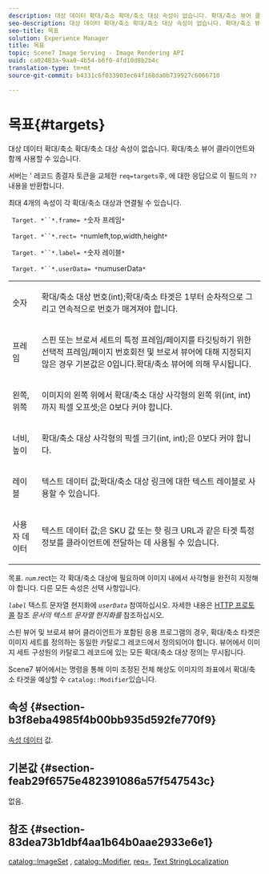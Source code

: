 ```yaml
---
description: 대상 데이터 확대/축소 확대/축소 대상 속성이 없습니다. 확대/축소 뷰어 클라이언트와 함께 사용할 수 있습니다.
seo-description: 대상 데이터 확대/축소 확대/축소 대상 속성이 없습니다. 확대/축소 뷰어 클라이언트와 함께 사용할 수 있습니다.
seo-title: 목표
solution: Experience Manager
title: 목표
topic: Scene7 Image Serving - Image Rendering API
uuid: ca02483a-9aa0-4b54-b6f0-4fd10d8b2b4c
translation-type: tm+mt
source-git-commit: b4331c6f033903ec64f168da0b739927c6066710

---
```



# 목표{#targets}

대상 데이터 확대/축소 확대/축소 대상 속성이 없습니다. 확대/축소 뷰어 클라이언트와 함께 사용할 수 있습니다.

서버는 &#39; 레코드 종결자 토큰을 교체한 `req=targets`후, 에 대한 응답으로 이 필드의 `??`내용을 반환합니다.

최대 4개의 속성이 각 확대/축소 대상과 연결될 수 있습니다.

` Target. *``*.frame= *`숫자 프레임`*`

` Target. *``*.rect= *`numleft,top,width,height`*`

` Target. *``*.label= *`숫자 레이블`*`

` Target. *``*.userData= *`numuserData`*`

<table id="simpletable_4C20157A7A444DEB9959B335CAFBAEC8"> 
 <tr class="strow"> 
  <td class="stentry"> <p> <span class="codeph"> <span class="varname"> 숫자 </span></span> </p> </td> 
  <td class="stentry"> <p>확대/축소 대상 번호(int);확대/축소 타겟은 1부터 순차적으로 그리고 연속적으로 번호가 매겨져야 합니다. </p> </td> 
 </tr> 
 <tr class="strow"> 
  <td class="stentry"> <p> <span class="codeph"> <span class="varname"> 프레임 </span></span> </p> </td> 
  <td class="stentry"> <p>스핀 또는 브로셔 세트의 특정 프레임/페이지를 타깃팅하기 위한 선택적 프레임/페이지 번호회전 및 브로셔 뷰어에 대해 지정되지 않은 경우 기본값은 0입니다.확대/축소 뷰어에 의해 무시됩니다. </p> </td> 
 </tr> 
 <tr class="strow"> 
  <td class="stentry"> <p> <span class="codeph"> 왼쪽, 위쪽 <span class="varname"> </span></span> </p> </td> 
  <td class="stentry"> <p>이미지의 왼쪽 위에서 확대/축소 대상 사각형의 왼쪽 위(int, int)까지 픽셀 오프셋;은 0보다 커야 합니다. </p> </td> 
 </tr> 
 <tr class="strow"> 
  <td class="stentry"> <p> <span class="codeph"> 너비, 높이 <span class="varname"> </span></span> </p> </td> 
  <td class="stentry"> <p>확대/축소 대상 사각형의 픽셀 크기(int, int);은 0보다 커야 합니다. </p> </td> 
 </tr> 
 <tr class="strow"> 
  <td class="stentry"> <p> <span class="codeph"> <span class="varname"> 레이블 </span></span> </p> </td> 
  <td class="stentry"> <p>텍스트 데이터 값;확대/축소 대상 링크에 대한 텍스트 레이블로 사용할 수 있습니다. </p> </td> 
 </tr> 
 <tr class="strow"> 
  <td class="stentry"> <p> <span class="codeph"> 사용자 <span class="varname"> 데이터 </span></span> </p> </td> 
  <td class="stentry"> <p>텍스트 데이터 값;은 SKU 값 또는 핫 링크 URL과 같은 타겟 특정 정보를 클라이언트에 전달하는 데 사용될 수 있습니다. </p> </td> 
 </tr> 
</table>

목표. *`num`*.rect는 각 확대/축소 대상에 필요하며 이미지 내에서 사각형을 완전히 지정해야 합니다. 다른 모든 속성은 선택 사항입니다.

*`label`* 텍스트 문자열 현지화에 *`userData`* 참여하십시오. 자세한 내용은 [HTTP 프로토콜](/help/aem-is-ir-api/is-api/http-ref/image-serving-api-ref/c-http-protocol-reference/c-syntax-and-features/r-text-string-localization.md) 참조 *문서의 텍스트 문자열 현지화를* 참조하십시오.

스핀 뷰어 및 브로셔 뷰어 클라이언트가 포함된 응용 프로그램의 경우, 확대/축소 타겟은 이미지 세트를 정의하는 동일한 카탈로그 레코드에서 정의되어야 합니다. 뷰어에서 이미지 세트 구성원의 카탈로그 레코드에 있는 모든 확대/축소 대상 정의는 무시됩니다.

Scene7 뷰어에서는 명령을 통해 이미 조정된 전체 해상도 이미지의 좌표에서 확대/축소 타겟을 예상할 수 `catalog::Modifier`있습니다.

## 속성 {#section-b3f8eba4985f4b00bb935d592fe770f9}

[속성 데이터](/help/aem-is-ir-api/is-api/image-catalog/image-serving-api-ref/c-image-catalog-reference/c-overview/c-common-data-types/r-property-data.md) 값.

## 기본값 {#section-feab29f6575e482391086a57f547543c}

없음.

## 참조 {#section-83dea73b1dbf4aa1b64b0aae2933e6e1}

[catalog::ImageSet](../../../../../../is-api/image-catalog/image-serving-api-ref/c-image-catalog-reference/c-image-svg-data-reference/c-image-data-reference/r-imageset-cat.md#reference-4764d347afd64afdaede9a74c7565256) , [catalog::Modifier](../../../../../../is-api/image-catalog/image-serving-api-ref/c-image-catalog-reference/c-image-svg-data-reference/c-image-data-reference/r-modifier-cat.md#reference-d2c6884b3a2248fab81a112d27969834), [req=](/help/aem-is-ir-api/is-api/http-ref/image-serving-api-ref/c-http-protocol-reference/c-command-reference/r-req/r-req.md), [Text StringLocalization](/help/aem-is-ir-api/is-api/http-ref/image-serving-api-ref/c-http-protocol-reference/c-syntax-and-features/r-text-string-localization.md)
